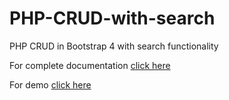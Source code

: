 # PHP-CRUD-with-search
PHP CRUD in Bootstrap 4 with search functionality

For complete documentation <a href="https://learncodeweb.com/php/php-crud-in-bootstrap-4-with-search-functionality/" target="_blank">click here</a>


For demo <a href="https://learncodeweb.com/demo/php/php-crud-in-bootstrap-4-with-search-functionality/add-users.php" target="_blank">click here</a>
